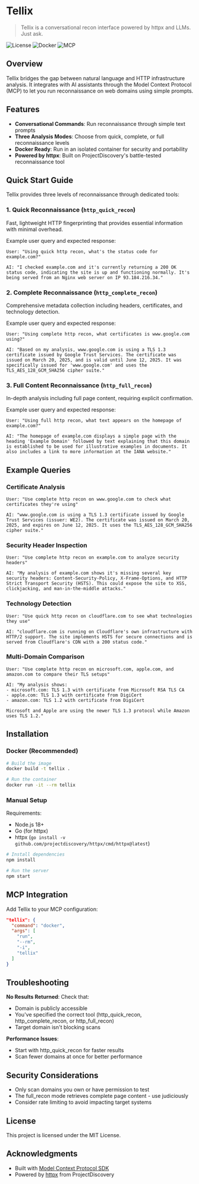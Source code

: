 # Tellix

> Tellix is a conversational recon interface powered by httpx and LLMs. Just ask.

![License](https://img.shields.io/badge/license-MIT-blue.svg)
![Docker](https://img.shields.io/badge/docker-compatible-green)
![MCP](https://img.shields.io/badge/MCP-1.7.0-purple)

## Overview

Tellix bridges the gap between natural language and HTTP infrastructure analysis. It integrates with AI assistants through the Model Context Protocol (MCP) to let you run reconnaissance on web domains using simple prompts.

## Features

- **Conversational Commands**: Run reconnaissance through simple text prompts
- **Three Analysis Modes**: Choose from quick, complete, or full reconnaissance levels
- **Docker Ready**: Run in an isolated container for security and portability
- **Powered by httpx**: Built on ProjectDiscovery's battle-tested reconnaissance tool

## Quick Start Guide

Tellix provides three levels of reconnaissance through dedicated tools:

### 1. Quick Reconnaissance (`http_quick_recon`)

Fast, lightweight HTTP fingerprinting that provides essential information with minimal overhead.

Example user query and expected response:

```
User: "Using quick http recon, what's the status code for example.com?"

AI: "I checked example.com and it's currently returning a 200 OK status code, indicating the site is up and functioning normally. It's being served from an Nginx web server on IP 93.184.216.34."
```

### 2. Complete Reconnaissance (`http_complete_recon`)

Comprehensive metadata collection including headers, certificates, and technology detection.

Example user query and expected response:

```
User: "Using complete http recon, what certificates is www.google.com using?"

AI: "Based on my analysis, www.google.com is using a TLS 1.3 certificate issued by Google Trust Services. The certificate was issued on March 20, 2025, and is valid until June 12, 2025. It was specifically issued for 'www.google.com' and uses the TLS_AES_128_GCM_SHA256 cipher suite."
```

### 3. Full Content Reconnaissance (`http_full_recon`)

In-depth analysis including full page content, requiring explicit confirmation.

Example user query and expected response:

```
User: "Using full http recon, what text appears on the homepage of example.com?"

AI: "The homepage of example.com displays a simple page with the heading 'Example Domain' followed by text explaining that this domain is established to be used for illustrative examples in documents. It also includes a link to more information at the IANA website."
```

## Example Queries

### Certificate Analysis

```
User: "Use complete http recon on www.google.com to check what certificates they're using"

AI: "www.google.com is using a TLS 1.3 certificate issued by Google Trust Services (issuer: WE2). The certificate was issued on March 20, 2025, and expires on June 12, 2025. It uses the TLS_AES_128_GCM_SHA256 cipher suite."
```

### Security Header Inspection

```
User: "Use complete http recon on example.com to analyze security headers"

AI: "My analysis of example.com shows it's missing several key security headers: Content-Security-Policy, X-Frame-Options, and HTTP Strict Transport Security (HSTS). This could expose the site to XSS, clickjacking, and man-in-the-middle attacks."
```

### Technology Detection

```
User: "Use quick http recon on cloudflare.com to see what technologies they use"

AI: "cloudflare.com is running on Cloudflare's own infrastructure with HTTP/2 support. The site implements HSTS for secure connections and is served from Cloudflare's CDN with a 200 status code."
```

### Multi-Domain Comparison

```
User: "Use complete http recon on microsoft.com, apple.com, and amazon.com to compare their TLS setups"

AI: "My analysis shows:
- microsoft.com: TLS 1.3 with certificate from Microsoft RSA TLS CA
- apple.com: TLS 1.3 with certificate from DigiCert
- amazon.com: TLS 1.2 with certificate from DigiCert

Microsoft and Apple are using the newer TLS 1.3 protocol while Amazon uses TLS 1.2."
```

## Installation

### Docker (Recommended)

```bash
# Build the image
docker build -t tellix .

# Run the container
docker run -it --rm tellix
```

### Manual Setup

Requirements:
- Node.js 18+
- Go (for httpx)
- httpx (`go install -v github.com/projectdiscovery/httpx/cmd/httpx@latest`)

```bash
# Install dependencies
npm install

# Run the server
npm start
```

## MCP Integration

Add Tellix to your MCP configuration:

```json
"tellix": {
  "command": "docker",
  "args": [
    "run",
    "--rm",
    "-i",
    "tellix"
  ]
}
```

## Troubleshooting

**No Results Returned**: Check that:
- Domain is publicly accessible
- You've specified the correct tool (http_quick_recon, http_complete_recon, or http_full_recon)
- Target domain isn't blocking scans

**Performance Issues**:
- Start with http_quick_recon for faster results 
- Scan fewer domains at once for better performance

## Security Considerations

- Only scan domains you own or have permission to test
- The full_recon mode retrieves complete page content - use judiciously
- Consider rate limiting to avoid impacting target systems

## License

This project is licensed under the MIT License.

## Acknowledgments

- Built with [Model Context Protocol SDK](https://modelcontextprotocol.io/introduction)
- Powered by [httpx](https://github.com/projectdiscovery/httpx) from ProjectDiscovery
